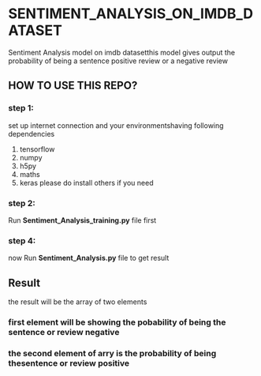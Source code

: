 # SENTIMENT_ANALYSIS_ON_IMDB_DATASET
Sentiment Analysis model on imdb datasetthis model  gives output the probability of being a sentence positive review or a negative review

## **HOW TO USE THIS REPO?**

### step 1:
set up internet connection and your environmentshaving following dependencies
1. tensorflow
2. numpy
4. h5py
5. maths
6. keras
please do install others if you need
### step  2:
Run **Sentiment_Analysis_training.py** file first

### step 4:
now Run  **Sentiment_Analysis.py** file to get result
## Result
the result will be the array of two elements 
### first element will be showing the pobability of being the sentence or review negative 
### the second element of arry is the probability of being thesentence or review positive
